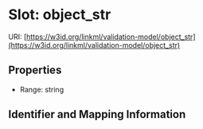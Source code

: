 # Slot: object_str

URI: [https://w3id.org/linkml/validation-model/object_str](https://w3id.org/linkml/validation-model/object_str)



<!-- no inheritance hierarchy -->


## Properties

 * Range: string



## Identifier and Mapping Information





